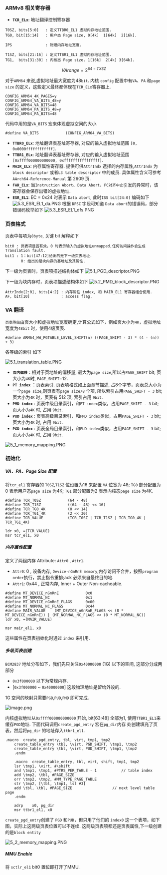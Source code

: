 
### ARMv8 相关寄存器
- **`TCR_ELx`**: 地址翻译控制寄存器

```
T0SZ, bits[5:0]   : 定义TTBR0_EL1 虚拟内存地址范围.
TG0, bit[15:14]   : 用户态 Page size, 0[4k]  1[64k]  2[16k].

IPS               : 物理内存地址宽度.

T1SZ, bits[21:16] : 定义TTBR1_EL1 虚拟内存地址范围.
TG1,  bits[31:30] : 内核态 Page size. 1[16k]  2[4k] 3[64k].
```

```math
VArange = 2^{64 - TXSZ}
```
对于`ARM64` 来说,虚拟地址最大宽度为48`bit`. 内核 `config` 配置中有`VA`、`PA` 和`page size` 的定义，这些定义最终都体现在`TCR_ELx`寄存器上.

```
CONFIG_ARM64_4K_PAGES=y
CONFIG_ARM64_VA_BITS_48=y
CONFIG_ARM64_VA_BITS=48
CONFIG_ARM64_PA_BITS_48=y
CONFIG_ARM64_PA_BITS=48
```
代码中用的是`VA_BITS` 宏来体现虚拟空间的大小.
```
#define VA_BITS            (CONFIG_ARM64_VA_BITS)
```
- **`TTBR0_ELx`**: 地址翻译表基址寄存器, 对应的输入虚拟地址范围 `[0, 0x0000ffffffffffff]`.
- **`TTBR1_ELx`**: 地址翻译表基址寄存器, 对应的输入虚拟地址范围 `[0xffff000000000000, 0xffffffffffffffff]`.
- **`MAIR_ELx`**:  内存属性寄存器. 提供可供`AttrIndx` 选择的内存属性,`AttrIndx` 为`block descriptor` 或者`L3 table descriptor` 中的成员. 具体属性含义可参考 `AArch64-Reference-Manual` 第 2609 页.
- **`FAR_ELx`**: 当`Instruction Abort`、`Data Abort`、`PC对齐中止`引发的异常时，该寄存器会保存出错的虚拟地址.
- **`ESR_EL1`**: EC = 0x24 时表示 `Data abort`, 此时`ISS bit[24:0]` 编码如下
![5.3_ESR_EL1_da.PNG](https://s2.loli.net/2022/06/02/dIyBGFahD2Qu3E8.png)
根据 `DFSC` 字段可知道 `Data abort`的错误码，部分错误码枚举如下
![5.3_ESR_EL1_dfs.PNG](https://s2.loli.net/2022/06/02/TZjWJRGqeArvup2.png)



### 页表格式
页表中每项为`8byte`, 关键 bit 解释如下

```
bit0 : 页表项是否有效，0 时表示输入的虚拟地址unmapped,任何访问操作会生成 Translation fault.
bit1 : 1：bit[47:12]给出的是下一级页表地址.
       0: 给出的是块内存的基地址及其属性.
```
下一级为页表时，页表项描述结构体如下
![5.1_PGD_descriptor.PNG](https://s2.loli.net/2022/05/31/4GL2efF6V3i5nmA.png)


下一级为块内存时，页表项描述结构体如下
![5.2_PMD_block_descriptor.PNG](https://s2.loli.net/2022/05/31/v1aL7gHGCEQonBp.png)

```
AttrIndx[2:0], bits[4:2] : 内存属性 index, 和 MAIR_EL1 寄存器组合使用.
AF, bit[10]              : access flag.
```


### VA 翻译
`页表等级`由页大小和虚拟地址宽度确定,计算公式如下，例如页大小为`4K`，虚拟地址宽度为`48bit` 时，使用4级页表.

```
#define ARM64_HW_PGTABLE_LEVEL_SHIFT(n)	((PAGE_SHIFT - 3) * (4 - (n)) + 3)
```
各等级的索引 如下

![5.1_translation_table.PNG](https://s2.loli.net/2022/05/30/gUezbLIWCYc8wGD.png)

- **`页内偏移`**：相对于页地址的偏移量, 最大为`page size`,所以占`PAGE_SHIFT` bit;  页大小为`4K`时, `PAGE_SHIFT`=12.
- **`PT index`** ：页表索引. 页表项格式如上面章节描述, 占8个字节，页表总大小为一个`page size`,则页表有`page size/8` 个项, 所以索引占用`PAGE_SHIFT - 3` bit; 页大小为`4K` 时，页表有 512 项, 索引占用 `9bit`.
- **`PMD index`** : 页表中级目录索引，和`PT index`类似，占用`PAGE_SHIFT - 3` bit; 页大小为`4K` 时, 占用 `9bit`.
- **`PUD index`** : 页表高级目录索引，和`PMD index`类似，占用`PAGE_SHIFT - 3` bit; 页大小为`4K` 时, 占用 `9bit`.
- **`PGD index`** : 页表全局目录索引，和`PUD index`类似，占用`PAGE_SHIFT - 3` bit; 页大小为`4K` 时, 占用 `9bit`.





![5_1_memory_mapping.PNG](https://s2.loli.net/2022/05/31/dwzZusFTUYPbC59.png)


### 初始化

##### VA、PA、Page Size 配置
将`tcr_el1` 寄存器的 `T0SZ`,`T1SZ` 位设置为16 来配置 `VA` 位宽为 48; `TG0` 部分配置为 0 表示用户态`page size` 为4K; `TG1` 部分配置为2 表示内核态`page size` 为4K.

```
#define TCR_T0SZ			(64 - 48) 
#define TCR_T1SZ			((64 - 48) << 16)
#define TCR_TG0_4K			(0 << 14)
#define TCR_TG1_4K			(2 << 30)
#define TCR_VALUE			(TCR_T0SZ | TCR_T1SZ | TCR_TG0_4K | TCR_TG1_4K)

ldr	x0, =(TCR_VALUE)		
msr	tcr_el1, x0
```

##### 内存属性配置
定义了两组内存 Attribute: `Attr0` , `Attr1`.
- `Attr0`: 0 , 设备内存, `Device-nGnRnE memory`;内存访问不合并，按照`program order`执行，禁止指令重排;ack 必须来自最终目的地.
- `Attr1`: 0x44 , 正常内存, Inner + Outer  Non-cacheable.


```
#define MT_DEVICE_nGnRnE 		    0x0
#define MT_NORMAL_NC			    0x1
#define MT_DEVICE_nGnRnE_FLAGS		0x00
#define MT_NORMAL_NC_FLAGS  		0x44
#define MAIR_VALUE    (MT_DEVICE_nGnRnE_FLAGS << (8 * MT_DEVICE_nGnRnE)) | (MT_NORMAL_NC_FLAGS << (8 * MT_NORMAL_NC))
ldr	x0, =(MAIR_VALUE)

msr	mair_el1, x0
```
这些属性在页表初始化时通过 `index` 来引用.

##### 多级页表创建
`BCM2837` 地址分布如下，我们先只关注`0x40000000` (1G) 以下的空间, 这部分分成两部分
- `0x3f000000` 以下为常规内存.
- [`0x3f000000` ~ `0x40000000`] 这段物理地址是留给外设的.

1G 空间的映射只需要`PGD`,`PUD`,`PMD` 即可完成.

![image.png](https://s2.loli.net/2022/06/01/hRvufdPW3Jnl5wi.png)

内核虚拟地址从`0xffff000000000000` 开始, bit[63:48] 全部为1, 使用`TTBR1_EL1`来缓存`PGD`地址. 下面代码调用`create_pgd_entry` 宏在`pg_dir`内存 处创建填充了页表，然后将`pg_dir` 的地址存入`ttbr1_el1`.

```
.macro	create_pgd_entry, tbl, virt, tmp1, tmp2
	create_table_entry \tbl, \virt, PGD_SHIFT, \tmp1, \tmp2
	create_table_entry \tbl, \virt, PUD_SHIFT, \tmp1, \tmp2
	.endm

	.macro	create_table_entry, tbl, virt, shift, tmp1, tmp2
	lsr	\tmp1, \virt, #\shift
	and	\tmp1, \tmp1, #PTRS_PER_TABLE - 1			// table index
	add	\tmp2, \tbl, #PAGE_SIZE
	orr	\tmp2, \tmp2, #MM_TYPE_PAGE_TABLE	
	str	\tmp2, [\tbl, \tmp1, lsl #3]
	add	\tbl, \tbl, #PAGE_SIZE					// next level table page
	.endm
	
	adrp	x0, pg_dir
	msr	ttbr1_el1, x0
```
`create_pgd_entry`创建了 `PGD` 和`PUD`，但只用了他们的 `index0` 这一个表项，如下图，实际上这两级页表位置可以不连续. 这两级页表项都还是页表属性,下一级创建的是`block entity`

![5_2_memory_mapping.PNG](https://s2.loli.net/2022/06/01/dCoA6pNxlXtVHDq.png)

##### MMU Enable
将 `sctlr_el1` bit0 置位即打开了MMU.







